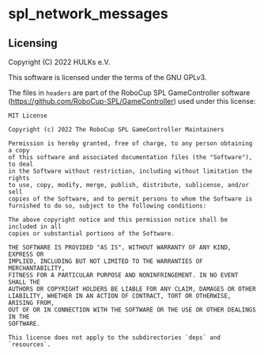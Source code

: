 # spl_network_messages

## Licensing

Copyright (C) 2022 HULKs e.V.

This software is licensed under the terms of the GNU GPLv3.

The files in `headers` are part of the RoboCup SPL GameController software (https://github.com/RoboCup-SPL/GameController) used under this license:

```text
MIT License

Copyright (c) 2022 The RoboCup SPL GameController Maintainers

Permission is hereby granted, free of charge, to any person obtaining a copy
of this software and associated documentation files (the "Software"), to deal
in the Software without restriction, including without limitation the rights
to use, copy, modify, merge, publish, distribute, sublicense, and/or sell
copies of the Software, and to permit persons to whom the Software is
furnished to do so, subject to the following conditions:

The above copyright notice and this permission notice shall be included in all
copies or substantial portions of the Software.

THE SOFTWARE IS PROVIDED "AS IS", WITHOUT WARRANTY OF ANY KIND, EXPRESS OR
IMPLIED, INCLUDING BUT NOT LIMITED TO THE WARRANTIES OF MERCHANTABILITY,
FITNESS FOR A PARTICULAR PURPOSE AND NONINFRINGEMENT. IN NO EVENT SHALL THE
AUTHORS OR COPYRIGHT HOLDERS BE LIABLE FOR ANY CLAIM, DAMAGES OR OTHER
LIABILITY, WHETHER IN AN ACTION OF CONTRACT, TORT OR OTHERWISE, ARISING FROM,
OUT OF OR IN CONNECTION WITH THE SOFTWARE OR THE USE OR OTHER DEALINGS IN THE
SOFTWARE.

This license does not apply to the subdirectories `deps` and `resources`.
```

